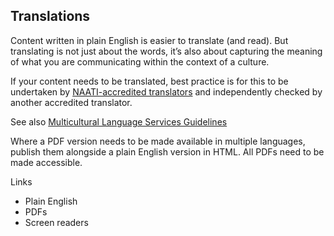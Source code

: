 ---
---
## Translations

Content written in plain English is easier to translate (and read). But translating is not just about the words, it’s also about capturing the meaning of what you are communicating within the context of a culture.

If your content needs to be translated, best practice is for this to be undertaken by [NAATI-accredited translators](https://www.naati.com.au/) and independently checked by another accredited translator. 

See also [Multicultural Language Services Guidelines](https://www.dss.gov.au/settlement-and-multicultural-affairs/programs-policy/multicultural-access-and-equity/multicultural-access-and-equity-resources)
 
Where a PDF version needs to be made available in multiple languages, publish them alongside a plain English version in HTML. All PDFs need to be made accessible.

Links

- Plain English
- PDFs
- Screen readers

